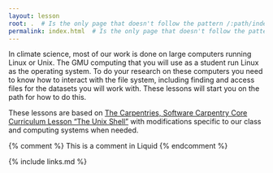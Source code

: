 ```yaml
---
layout: lesson
root: .  # Is the only page that doesn't follow the pattern /:path/index.html
permalink: index.html  # Is the only page that doesn't follow the pattern /:path/index.html
---
```

In climate science, most of our work is done on large computers running Linux or Unix. The GMU computing that you will use as a student run Linux as the operating system. To do your research on these computers you need to know how to interact with the file system, including finding and access files for the datasets you will work with. These lessons will start you on the path for how to do this.

These lessons are based on [The Carpentries, Software Carpentry Core Curriculum Lesson “The Unix Shell”](http://swcarpentry.github.io/shell-novice/) with modifications specific to our class and computing systems when needed. 
<!-- this is an html comment -->

{% comment %} This is a comment in Liquid {% endcomment %}

{% include links.md %}
